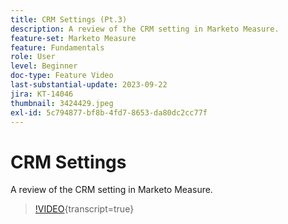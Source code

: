 ```yaml
---
title: CRM Settings (Pt.3)
description: A review of the CRM setting in Marketo Measure.
feature-set: Marketo Measure
feature: Fundamentals
role: User
level: Beginner
doc-type: Feature Video
last-substantial-update: 2023-09-22
jira: KT-14046
thumbnail: 3424429.jpeg
exl-id: 5c794877-bf8b-4fd7-8653-da80dc2cc77f
---
```

# CRM Settings

A review of the CRM setting in Marketo Measure.

>[!VIDEO](https://video.tv.adobe.com/v/3424429/?learn=on){transcript=true}
